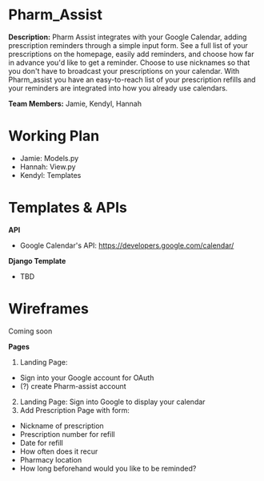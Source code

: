# Pharm_Assist #
**Description:** Pharm Assist integrates with your Google Calendar, adding prescription reminders through a simple input form. See a full list of your prescriptions on the homepage, easily add reminders, and choose how far in advance you'd like to get a reminder. Choose to use nicknames so that you don't have to broadcast your prescriptions on your calendar. With Pharm_assist you have an easy-to-reach list of your prescription refills and your reminders are integrated into how you already use calendars.

**Team Members:** Jamie, Kendyl, Hannah

# Working Plan #
* Jamie: Models.py
* Hannah: View.py 
* Kendyl: Templates

# Templates & APIs #
**API**
* Google Calendar's API: https://developers.google.com/calendar/

**Django Template**
* TBD

# Wireframes #
Coming soon

**Pages**
1. Landing Page: 
  * Sign into your Google account for OAuth
  * (?) create Pharm-assist account
2. Landing Page: Sign into Google to display your calendar
3. Add Prescription Page with form:
  * Nickname of prescription
  * Prescription number for refill
  * Date for refill
  * How often does it recur
  * Pharmacy location
  * How long beforehand would you like to be reminded? 
